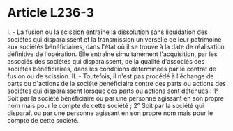 # Article L236-3

I. - La fusion ou la scission entraîne la dissolution sans liquidation des sociétés qui disparaissent et la transmission universelle de leur patrimoine aux sociétés bénéficiaires, dans l'état où il se trouve à la date de réalisation définitive de l'opération. Elle entraîne simultanément l'acquisition, par les associés des sociétés qui disparaissent, de la qualité d'associés des sociétés bénéficiaires, dans les conditions déterminées par le contrat de fusion ou de scission.   II. - Toutefois, il n'est pas procédé à l'échange de parts ou d'actions de la société bénéficiaire contre des parts ou actions des sociétés qui disparaissent lorsque ces parts ou actions sont détenues :   1° Soit par la société bénéficiaire ou par une personne agissant en son propre nom mais pour le compte de cette société ;   2° Soit par la société qui disparaît ou par une personne agissant en son propre nom mais pour le compte de cette société.